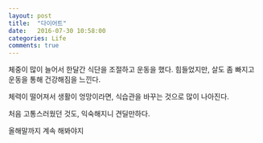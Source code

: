 ```yaml
---
layout: post
title:  "다이어트"
date:   2016-07-30 10:58:00
categories: Life
comments: true
---
```

체중이 많이 늘어서 한달간 식단을 조절하고 운동을 했다. 힘들었지만, 살도 좀 빠지고 운동을 통해 건강해짐을 느낀다. 

체력이 떨어져서 생활이 엉망이라면, 식습관을 바꾸는 것으로 많이 나아진다. 

처음 고통스러웠던 것도, 익숙해지니 견딜만하다. 

올해말까지 계속 해봐야지
